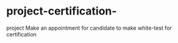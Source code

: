# project-certification-
project Make an appointment for candidate to make white-test for certification
